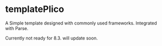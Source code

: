 # templatePlico

A Simple template designed with commonly used frameworks.
Integrated with Parse.

Currently not ready for 8.3. will update soon. 

